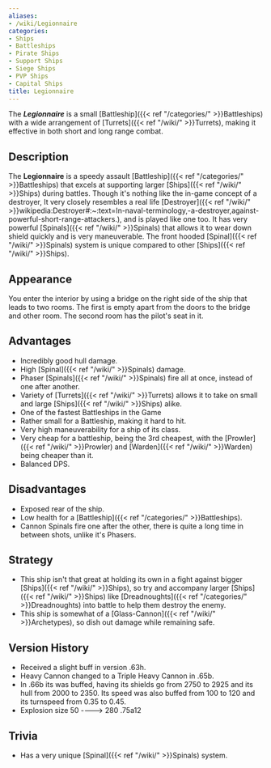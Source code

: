 ```yaml
---
aliases:
- /wiki/Legionnaire
categories:
- Ships
- Battleships
- Pirate Ships
- Support Ships
- Siege Ships
- PVP Ships
- Capital Ships
title: Legionnaire
---
```


The **_Legionnaire_** is a small [Battleship]({{< ref "/categories/" >}}Battleships) with a wide arrangement of [Turrets]({{< ref "/wiki/" >}}Turrets), making it effective in both short and long range combat. 

## Description

The **Legionnaire** is a speedy assault [Battleship]({{< ref "/categories/" >}}Battleships) that excels at supporting larger [Ships]({{< ref "/wiki/" >}}Ships) during battles. Though it's nothing like the in-game concept of a destroyer, It very closely resembles a real life [Destroyer]({{< ref "/wiki/" >}}wikipedia:Destroyer#:~:text=In-naval-terminology,-a-destroyer,against-powerful-short-range-attackers.), and is played like one too. It has very powerful [Spinals]({{< ref "/wiki/" >}}Spinals) that allows it to wear down shield quickly and is very maneuverable. The front hooded [Spinal]({{< ref "/wiki/" >}}Spinals) system is unique compared to other [Ships]({{< ref "/wiki/" >}}Ships).

## Appearance

You enter the interior by using a bridge on the right side of the ship that leads to two rooms. The first is empty apart from the doors to the bridge and other room. The second room has the pilot's seat in it.

## Advantages

- Incredibly good hull damage.
- High [Spinal]({{< ref "/wiki/" >}}Spinals) damage.
- Phaser [Spinals]({{< ref "/wiki/" >}}Spinals) fire all at once, instead of one after another.
- Variety of [Turrets]({{< ref "/wiki/" >}}Turrets) allows it to take on small and large [Ships]({{< ref "/wiki/" >}}Ships) alike.
- One of the fastest Battleships in the Game
- Rather small for a Battleship, making it hard to hit.
- Very high maneuverability for a ship of its class.
- Very cheap for a battleship, being the 3rd cheapest, with the [Prowler]({{< ref "/wiki/" >}}Prowler) and [Warden]({{< ref "/wiki/" >}}Warden) being cheaper than it.
- Balanced DPS.

## Disadvantages

- Exposed rear of the ship.
- Low health for a [Battleship]({{< ref "/categories/" >}}Battleships).
- Cannon Spinals fire one after the other, there is quite a long time in between shots, unlike it's Phasers.

## Strategy

- This ship isn't that great at holding its own in a fight against bigger [Ships]({{< ref "/wiki/" >}}Ships), so try and accompany larger [Ships]({{< ref "/wiki/" >}}Ships) like [Dreadnoughts]({{< ref "/categories/" >}}Dreadnoughts) into battle to help them destroy the enemy.
- This ship is somewhat of a [Glass-Cannon]({{< ref "/wiki/" >}}Archetypes), so dish out damage while remaining safe.

## Version History 

- Received a slight buff in version .63h.
- Heavy Cannon changed to a Triple Heavy Cannon in .65b.
- In .66b its was buffed, having its shields go from 2750 to 2925 and its hull from 2000 to 2350. Its speed was also buffed from 100 to 120 and its turnspeed from 0.35 to 0.45.
- Explosion size 50 ----> 280 .75a12

## Trivia

- Has a very unique [Spinal]({{< ref "/wiki/" >}}Spinals) system.